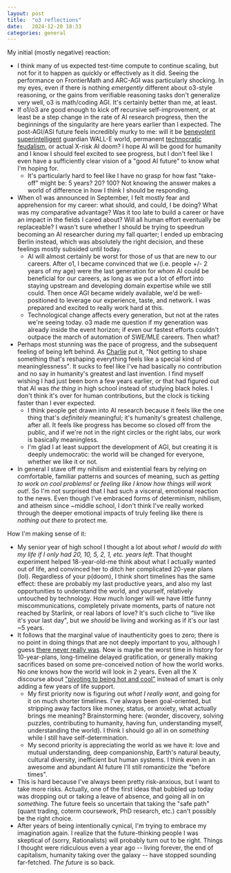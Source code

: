 ```yaml
---
layout: post
title:  "o3 reflections"
date:   2024-12-20 18:33
categories: general
---
```


My initial (mostly negative) reaction:
- I think many of us expected test-time compute to continue scaling, but not for it to happen as quickly or effectively as it did. Seeing the performance on FrontierMath and ARC-AGI was particularly shocking. In my eyes, even if there is nothing *emergently* different about o3-style reasoning, or the gains from verifiable reasoning tasks don't generalize very well, o3 is math/coding AGI. It's certainly better than me, at least.
- If o1/o3 are good enough to kick off recursive self-improvement, or at least be a step change in the rate of AI research progress, then the beginnings of the singularity are here years earlier than I expected. The post-AGI/ASI future feels incredibly murky to me: will it be [benevolent superintelligent](https://darioamodei.com/machines-of-loving-grace) guardian WALL-E world, permanent [technocratic feudalism](https://www.mercatus.org/macro-musings/sam-hammond-ai-techno-feudalism-and-future-state), or actual X-risk AI doom? I hope AI will be good for humanity and I know I should feel excited to see progress, but I don't feel like I even have a sufficiently clear vision of a "good AI future" to know what I'm hoping for.
    - It's particularly hard to feel like I have no grasp for how fast "take-off" might be: 5 years? 20? 100? Not knowing the answer makes a world of difference in how I think I should be responding.
- When o1 was announced in September, I felt mostly fear and apprehension for my career: what should, and could, I be doing? What was my comparative advantage? Was it too late to build a career or have an impact in the fields I cared about? Will all human effort eventually be replaceable? I wasn't sure whether I should be trying to speedrun becoming an AI researcher during my fall quarter; I ended up embracing Berlin instead, which was absolutely the right decision, and these feelings mostly subsided until today.
    - AI will almost certainly be worst for those of us that are new to our careers. After o1, I became convinced that we (i.e. people +/- 2 years of my age) were the last generation for whom AI could be beneficial for our careers, as long as we put a lot of effort into staying upstream and developing domain expertise while we still could. Then once AGI became widely available, we'd be well-positioned to leverage our experience, taste, and network. I was prepared and excited to really work hard at this.
    - Technological change affects every generation, but not at the rates we're seeing today. o3 made me question if my generation was already inside the event horizon; if even our fastest efforts couldn't outpace the march of automation of SWE/MLE careers. Then what?
- Perhaps most stunning was the pace of progress, and the subsequent feeling of being left behind. As [Charlie](https://www.lesswrong.com/posts/PKoGicBvbomuBzJYE/the-nihilism-of-neurips) put it, "Not getting to shape something that's reshaping everything feels like a special kind of meaninglessness". It sucks to feel like I've had basically no contribution and no say in humanity's greatest and last invention. I find myself wishing I had just been born a few years earlier, or that had figured out that AI was *the thing* in high school instead of studying black holes. I don't think it's over for human contributions, but the clock is ticking faster than I ever expected.
    - I think people get drawn into AI research because it feels like the one thing that's *definitely* meaningful; it's humanity's greatest challenge, after all. It feels like progress has become so closed off from the public, and if we're not in the right circles or the right labs, our work is basically meaningless.
    - I'm glad I at least support the development of AGI, but creating it is deeply undemocratic: the world will be changed for everyone, whether we like it or not.
- In general I stave off my nihilism and existential fears by relying on comfortable, familiar patterns and sources of meaning, such as *getting to work on cool problems!* or *feeling like I know how things will work out!*. So I'm not surprised that I had such a visceral, emotional reaction to the news. Even though I've embraced forms of determinism, nihilism, and atheism since ~middle school, I don't think I've really worked through the deeper emotional impacts of truly feeling like there is *nothing out there* to protect me.

How I'm making sense of it:
- My senior year of high school I thought a lot about *what I would do with my life if I only had 20, 10, 5, 2, 1, etc. years left*. That thought experiment helped 18-year-old-me think about what I actually wanted out of life, and convinced her to ditch her complicated 20-year plans (lol). Regardless of your p(doom), I think short timelines has the same effect: these are probably my last productive years, and also my last opportunities to understand the world, and yourself, relatively untouched by technology. How much longer will we have little funny miscommunications, completely private moments, parts of nature not reached by Starlink, or real labors of love? It's such cliche to "live like it's your last day", but we *should* be living and working as if it's our last ~5 years.
- It follows that the marginal value of inauthenticity goes to zero; there is no point in doing things that are not deeply important to you, although I guess [there never really was](https://www.paulgraham.com/love.html). Now is maybe the worst time in history for 10-year-plans, long-timeline delayed gratification, or generally making sacrifices based on some pre-conceived notion of how the world works. No one knows how the world will look in 2 years. Even all the X discourse about ["pivoting to being hot and cool"](https://x.com/apoorvasriniva/status/1870240726170079433) instead of smart is only adding a few years of life support. 
    - My first priority now is figuring out *what I really want*, and going for it on much shorter timelines. I've always been goal-oriented, but stripping away factors like money, status, or anxiety, what actually brings me meaning? Brainstorming here: {wonder, discovery, solving puzzles, contributing to humanity, having fun, understanding myself, understanding the world}. I think I should go all in on *something* while I still have self-determination.
    - My second priority is appreciating the world as we have it: love and mutual understanding, deep companionship, Earth's natural beauty, cultural diversity, inefficient but human systems. I think even in an awesome and abundant AI future I'll still romanticize the "before times". 
- This is hard because I've always been pretty risk-anxious, but I want to take more risks. Actually, one of the first ideas that bubbled up today was dropping out or taking a leave of absence, and going all in on *something*. The future feels so uncertain that taking the "safe path" (quant trading, coterm coursework, PhD research, etc.) can't possibly be the right choice. 
- After years of being intentionally cynical, I'm trying to embrace my imagination again. I realize that the future-thinking people I was skeptical of (sorry, Rationalists) will probably turn out to be right. Things I thought were ridiculous even a year ago -- living forever, the end of capitalism, humanity taking over the galaxy -- have stopped sounding far-fetched. *The future* is so back.